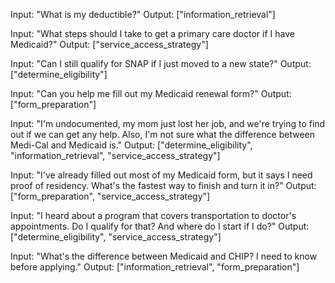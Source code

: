 Input: "What is my deductible?"
Output: ["information_retrieval"]

Input: "What steps should I take to get a primary care doctor if I have Medicaid?"
Output: ["service_access_strategy"]

Input: "Can I still qualify for SNAP if I just moved to a new state?"
Output: ["determine_eligibility"]

Input: "Can you help me fill out my Medicaid renewal form?"
Output: ["form_preparation"]

Input: "I'm undocumented, my mom just lost her job, and we're trying to find out if we can get any help. Also, I'm not sure what the difference between Medi-Cal and Medicaid is."
Output: ["determine_eligibility", "information_retrieval", "service_access_strategy"]

Input: "I've already filled out most of my Medicaid form, but it says I need proof of residency. What's the fastest way to finish and turn it in?"
Output: ["form_preparation", "service_access_strategy"]

Input: "I heard about a program that covers transportation to doctor's appointments. Do I qualify for that? And where do I start if I do?"
Output: ["determine_eligibility", "service_access_strategy"]

Input: "What's the difference between Medicaid and CHIP? I need to know before applying."
Output: ["information_retrieval", "form_preparation"]